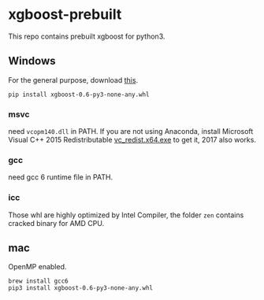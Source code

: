 # xgboost-prebuilt
This repo contains prebuilt xgboost for python3.

## Windows
For the general purpose, download [this](https://github.com/fo40225/xgboost-prebuilt/raw/master/v0.60/windows/msvc/general/xgboost-0.6-py3-none-any.whl). 

    pip install xgboost-0.6-py3-none-any.whl
### msvc

need `vcopm140.dll` in PATH. If you are not using Anaconda, install Microsoft Visual C++ 2015 Redistributable [vc_redist.x64.exe](https://www.microsoft.com/en-us/download/details.aspx?id=53840) to get it, 2017 also works.

### gcc

need gcc 6 runtime file in PATH.

### icc

Those whl are highly optimized by Intel Compiler, the folder `zen` contains cracked binary for AMD CPU.

## mac

OpenMP enabled.

    brew install gcc6
    pip3 install xgboost-0.6-py3-none-any.whl

